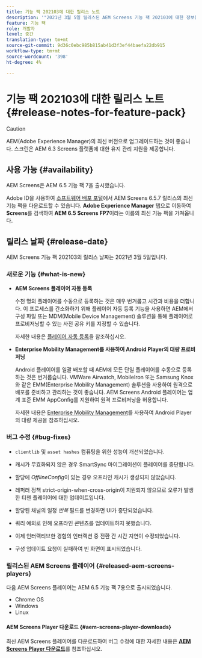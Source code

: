 ```yaml
---
title: 기능 팩 202103에 대한 릴리스 노트
description: '"2021년 3월 5일 릴리스된 AEM Screens 기능 팩 202103에 대한 정보를 보려면 이 페이지를 따르십시오."'
feature: 기능 팩
role: 개발자
level: 중간
translation-type: tm+mt
source-git-commit: 9d36c0ebc985b815ab41d3f3ef44baefa22db915
workflow-type: tm+mt
source-wordcount: '398'
ht-degree: 4%

---
```



# 기능 팩 202103에 대한 릴리스 노트 {#release-notes-for-feature-pack}

>[!CAUTION]
>AEM(Adobe Experience Manager)의 최신 버전으로 업그레이드하는 것이 좋습니다. 스크린은 AEM 6.3 Screens 플랫폼에 대한 유지 관리 지원을 제공합니다.

## 사용 가능 {#availability}

AEM Screens은 AEM 6.5 기능 팩 7을 출시했습니다.

Adobe ID을 사용하여 [소프트웨어 배포 포털](https://experience.adobe.com/#/downloads/content/software-distribution/en/aem.html)에서 AEM Screens 6.5.7 릴리스의 최신 기능 팩을 다운로드할 수 있습니다. **Adobe Experience Manager** 탭으로 이동하여 **Screens**&#x200B;를 검색하여 **AEM 6.5 Screens FP7**&#x200B;이라는 이름의 최신 기능 팩을 가져옵니다.

## 릴리스 날짜 {#release-date}

AEM Screens 기능 팩 202103의 릴리스 날짜는 2021년 3월 5일입니다.

### 새로운 기능 {#what-is-new}

* **AEM Screens 플레이어 자동 등록**

   수천 명의 플레이어를 수동으로 등록하는 것은 매우 번거롭고 시간과 비용을 더합니다. 이 프로세스를 간소화하기 위해 플레이어 자동 등록 기능을 사용하면 AEM에서 구성 파일 또는 MDM(Mobile Device Management) 솔루션을 통해 플레이어로 프로비저닝할 수 있는 사전 공유 키를 지정할 수 있습니다.

   자세한 내용은 [플레이어 자동 등록](/help/user-guide/auto-registration-players.md)을 참조하십시오.


* **Enterprise Mobility Management를 사용하여 Android Player의 대량 프로비저닝**

   Android 플레이어를 일괄 배포할 때 AEM에 모든 단일 플레이어를 수동으로 등록하는 것은 번거롭습니다. VMWare Airwatch, MobileIron 또는 Samsung Knox와 같은 EMM(Enterprise Mobility Management) 솔루션을 사용하여 원격으로 배포를 준비하고 관리하는 것이 좋습니다. AEM Screens Android 플레이어는 업계 표준 EMM AppConfig를 지원하여 원격 프로비저닝을 허용합니다.

   자세한 내용은 [Enterprise Mobility Management](/help/user-guide/using-emm-bulkprovision-android-player.md)를 사용하여 Android Player의 대량 제공을 참조하십시오.


### 버그 수정 {#bug-fixes}

* `clientlib` 및 `asset hashes` 컴퓨팅을 위한 성능이 개선되었습니다.

* 캐시가 무효화되지 않은 경우 SmartSync 마이그레이션이 플레이어를 중단합니다.

* 할당에 *OfflineConfig*&#x200B;이 있는 경우 오프라인 캐시가 생성되지 않았습니다.

* 레퍼러 정책 strict-origin-when-cross-origin이 지원되지 않으므로 오류가 발생한 티젠 플레이어에 대한 업데이트입니다.

* 할당된 채널의 일정 *반복* 필드를 변경하면 UI가 중단되었습니다.

* 쿼리 예외로 인해 오프라인 콘텐츠를 업데이트하지 못했습니다.

* 이제 인터랙티브한 경험의 인터랙션 중 전환 간 시간 지연이 수정되었습니다.

* 구성 업데이트 요청이 실패하여 빈 화면이 표시되었습니다.

### 릴리스된 AEM Screens 플레이어 {#released-aem-screens-players}

다음 AEM Screens 플레이어는 AEM 6.5 기능 팩 7용으로 출시되었습니다.

* Chrome OS
* Windows
* Linux

#### AEM Screens Player 다운로드 {#aem-screens-player-downloads}

최신 AEM Screens 플레이어를 다운로드하여 버그 수정에 대한 자세한 내용은 **[AEM Screens Player 다운로드](https://download.macromedia.com/screens/index.html)**&#x200B;를 참조하십시오.
